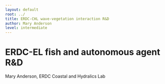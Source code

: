 ```yaml
---
layout: default
root: ../
title: ERDC-CHL wave-vegetation interaction R&D
author: Mary Anderson
level: intermediate
---
```


# ERDC-EL fish and autonomous agent R&D

Mary Anderson, ERDC Coastal and Hydralics Lab

